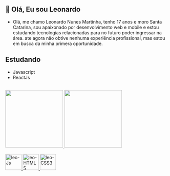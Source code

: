 ## 👋 Olá, Eu sou Leonardo 
- Olá, me chamo Leonardo Nunes Martinha, tenho 17 anos e moro Santa Catarina, sou apaixonado por desenvolvimento web e mobile e estou estudando tecnologias relacionadas para no futuro poder ingressar na área. ate agora não obtive nenhuma experiência profissional, mas estou em busca da minha primera oportunidade.
## Estudando
- Javascript
- ReactJs 

<div style='display' display='inline-block'><br>
  <a href="https://github.com/LeoNzZ7" />
  <img height='180cm' src='https://github-readme-stats.vercel.app/api?username=LeoNzZ7&show_icons=true' />
  <img height='180cm' src='https://github-readme-stats.vercel.app/api/top-langs/?username=LeoNzZ7&layout=compact' />
</div>
<div style='display' display='inline-block'><br> 
  <img aling-item="center" width="50px" height="50px" alt="leo-Js" src="https://cdn.jsdelivr.net/gh/devicons/devicon/icons/javascript/javascript-original.svg"  />
  <img aling-item="center" width="50px" height="50px" alt="leo-HTML5" src="https://cdn.jsdelivr.net/gh/devicons/devicon/icons/html5/html5-original-wordmark.svg" />
  <img aling-item="center" width="50px" height="50px" alt="leo-CSS3" src="https://cdn.jsdelivr.net/gh/devicons/devicon/icons/css3/css3-original-wordmark.svg" />
</div>
